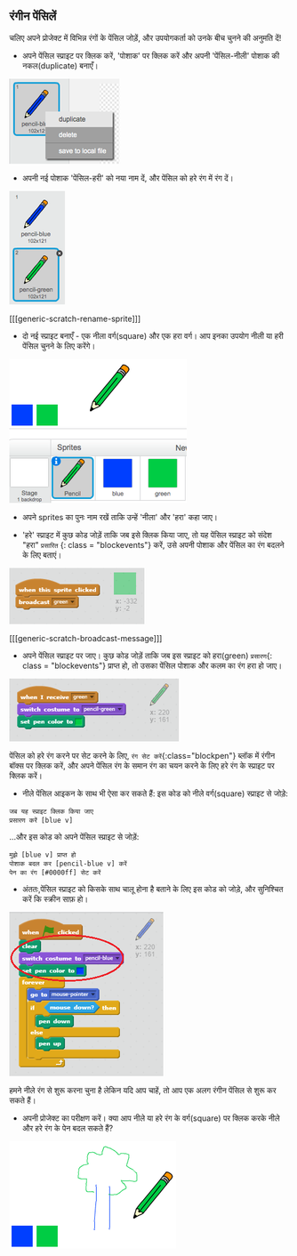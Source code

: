 ## रंगीन पेंसिलें

चलिए अपने प्रोजेक्ट में विभिन्न रंगों के पेंसिल जोड़ें, और उपयोगकर्ता को उनके बीच चुनने की अनुमति दें!

+ अपने पेंसिल स्प्राइट पर क्लिक करें, 'पोशाक' पर क्लिक करें और अपनी 'पेंसिल-नीली' पोशाक की नकल(duplicate) बनाएँ।

![स्क्रीनशॉट](images/paint-blue-duplicate.png)

+ अपनी नई पोशाक 'पेंसिल-हरी' को नया नाम दें, और पेंसिल को हरे रंग में रंग दें।

![स्क्रीनशॉट](images/paint-pencil-green.png)

[[[generic-scratch-rename-sprite]]]

+ दो नई स्प्राइट बनाएँ - एक नीला वर्ग(square) और एक हरा वर्ग। आप इनका उपयोग नीली या हरी पेंसिल चुनने के लिए करेंगे।

![स्क्रीनशॉट](images/paint-selectors.png)

+ अपने sprites का पुनः नाम रखें ताकि उन्हें 'नीला' और 'हरा' कहा जाए।

+ 'हरे' स्प्राइट में कुछ कोड जोड़ें ताकि जब इसे क्लिक किया जाए, तो यह पेंसिल स्प्राइट को संदेश "हरा" `प्रसारित` {: class = "blockevents"} करें, उसे अपनी पोशाक और पेंसिल का रंग बदलने के लिए बताएं।

![हरा प्रसारण करें](images/paint-broadcast-green.png)

[[[generic-scratch-broadcast-message]]]

+ अपने पेंसिल स्प्राइट पर जाए। कुछ कोड जोड़ें ताकि जब इस स्प्राइट को हरा(green) `प्रसारण`{: class = "blockevents"} प्राप्त हो, तो उसका पेंसिल पोशाक और कलम का रंग हरा हो जाए।

![हरा प्रसारण करें](images/broadcast-green.png)

पेंसिल को हरे रंग करने पर सेट करने के लिए, `रंग सेट करें`{:class="blockpen"} ब्लॉक में रंगीन बॉक्स पर क्लिक करें, और अपने पेंसिल रंग के समान रंग का चयन करने के लिए हरे रंग के स्प्राइट पर क्लिक करें।

+ नीले पेंसिल आइकन के साथ भी ऐसा कर सकते हैं: इस कोड को नीले वर्ग(square) स्प्राइट से जोड़े:

```blocks
जब यह स्प्राइट क्लिक किया जाए
प्रसारण करें [blue v]
```

...और इस कोड को अपने पेंसिल स्प्राइट से जोड़ें:

```blocks
मुझे [blue v] प्राप्त हो
पोशाक बदल कर [pencil-blue v] करें
पेन का रंग [#0000ff] सेट करें
```

+ अंततः,पेंसिल स्प्राइट को किसके साथ चालू होना है बताने के लिए इस कोड को जोड़े, और सुनिश्चित करें कि स्क्रीन साफ़ हो।

![पेंसिल शुरू करें](images/start-pencil.png)

हमने नीले रंग से शुरू करना चुना है लेकिन यदि आप चाहें, तो आप एक अलग रंगीन पेंसिल से शुरू कर सकते हैं।

+ अपनी प्रोजेक्ट का परीक्षण करें। क्या आप नीले या हरे रंग के वर्ग(square) पर क्लिक करके नीले और हरे रंग के पेन बदल सकते हैं?

![स्क्रीनशॉट](images/paint-pens-test.png)